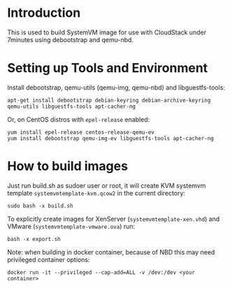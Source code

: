 # Introduction

This is used to build SystemVM image for use with CloudStack under 7minutes
using debootstrap and qemu-nbd.

# Setting up Tools and Environment

Install debootstrap, qemu-utils (qemu-img, qemu-nbd) and libguestfs-tools:

    apt-get install debootstrap debian-keyring debian-archive-keyring qemu-utils libguestfs-tools apt-cacher-ng

Or, on CentOS distros with `epel-release` enabled:

    yum install epel-release centos-release-qemu-ev
    yum install debootstrap qemu-img-ev libguestfs-tools apt-cacher-ng

# How to build images

Just run build.sh as sudoer user or root, it will create KVM systemvm template
`systemvmtemplate-kvm.qcow2` in the current directory:

    sudo bash -x build.sh

To explicitly create images for XenServer (`systemvmtemplate-xen.vhd`) and VMware
(`systemvmtemplate-vmware.ova`) run:

    bash -x export.sh

Note: when building in docker container, because of NBD this may need privileged
container options:

    docker run -it --privileged --cap-add=ALL -v /dev:/dev <your container>
